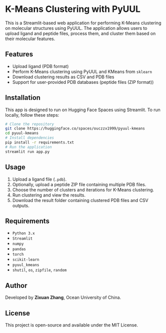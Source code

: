 # K-Means Clustering with PyUUL

This is a Streamlit-based web application for performing K-Means clustering on molecular structures using PyUUL. The application allows users to upload ligand and peptide files, process them, and cluster them based on their molecular features.

## Features
- Upload ligand (PDB format)
- Perform K-Means clustering using PyUUL and KMeans from `sklearn`
- Download clustering results as CSV and PDB files
- Support for user-provided PDB databases (peptide files (ZIP format))

## Installation
This app is designed to run on Hugging Face Spaces using Streamlit. To run locally, follow these steps:

```bash
# Clone the repository
git clone https://huggingface.co/spaces/ouczzx1999/pyuul-kmeans
cd pyuul-kmeans
# Install dependencies
pip install -r requirements.txt
# Run the application
streamlit run app.py
```

## Usage
1. Upload a ligand file (`.pdb`).
2. Optionally, upload a peptide ZIP file containing multiple PDB files.
3. Choose the number of clusters and iterations for K-Means clustering.
4. Run clustering and view the results.
5. Download the result folder containing clustered PDB files and CSV outputs.

## Requirements
- `Python 3.x`
- `Streamlit`
- `numpy`
- `pandas`
- `torch`
- `scikit-learn`
- `pyuul_kmeans`
- `shutil`, `os`, `zipfile`, `random`

## Author
Developed by **Zixuan Zhang**, Ocean University of China.

## License
This project is open-source and available under the MIT License.

